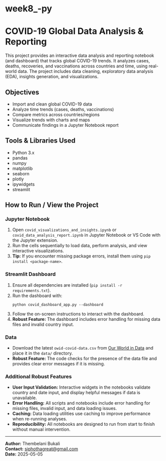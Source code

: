 # week8_-py

# COVID-19 Global Data Analysis & Reporting

This project provides an interactive data analysis and reporting notebook (and dashboard) that tracks global COVID-19 trends. It analyzes cases, deaths, recoveries, and vaccinations across countries and time, using real-world data. The project includes data cleaning, exploratory data analysis (EDA), insights generation, and visualizations.

## Objectives

- Import and clean global COVID-19 data
- Analyze time trends (cases, deaths, vaccinations)
- Compare metrics across countries/regions
- Visualize trends with charts and maps
- Communicate findings in a Jupyter Notebook report

## Tools & Libraries Used

- Python 3.x
- pandas
- numpy
- matplotlib
- seaborn
- plotly
- ipywidgets
- streamlit

## How to Run / View the Project

### Jupyter Notebook

1. Open `covid_visualizations_and_insights.ipynb` or `covid_data_analysis_report.ipynb` in Jupyter Notebook or VS Code with the Jupyter extension.
2. Run the cells sequentially to load data, perform analysis, and view interactive visualizations.
3. **Tip:** If you encounter missing package errors, install them using `pip install <package-name>`.

### Streamlit Dashboard

1. Ensure all dependencies are installed (`pip install -r requirements.txt`).
2. Run the dashboard with:
   ```
   python covid_dashboard_app.py --dashboard
   ```
3. Follow the on-screen instructions to interact with the dashboard.
4. **Robust Feature:** The dashboard includes error handling for missing data files and invalid country input.

### Data

- Download the latest `owid-covid-data.csv` from [Our World in Data](https://github.com/owid/covid-19-data/tree/master/public/data) and place it in the `data/` directory.
- **Robust Feature:** The code checks for the presence of the data file and provides clear error messages if it is missing.

### Additional Robust Features

- **User Input Validation:** Interactive widgets in the notebooks validate country and date input, and display helpful messages if data is unavailable.
- **Error Handling:** All scripts and notebooks include error handling for missing files, invalid input, and data loading issues.
- **Caching:** Data loading utilities use caching to improve performance when re-running analyses.
- **Reproducibility:** All notebooks are designed to run from start to finish without manual intervention.

---

**Author:** Thembelani Bukali  
**Contact:** siphothagreat@gmail.com  
**Date:** 2025-05-05

